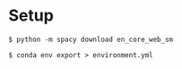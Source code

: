 # Setup

```
$ python -m spacy download en_core_web_sm
```

```
$ conda env export > environment.yml
```
